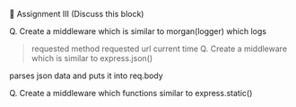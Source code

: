 🔑 Assignment III
(Discuss this block)

Q. Create a middleware which is similar to morgan(logger) which logs

  >requested method
  >requested url
  >current time
Q. Create a middleware which is similar to express.json()

parses json data and puts it into req.body

Q. Create a middleware which functions similar to express.static()

